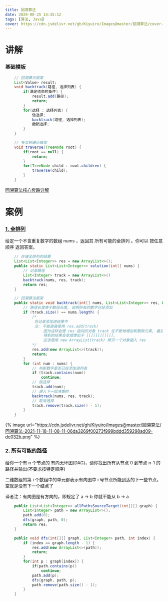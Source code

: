 ```yaml
---
title: 回溯算法
date: 2020-08-25 14:35:12
tags: [算法, Java]
cover: https://cdn.jsdelivr.net/gh/Kiyuiro/Images@master/回溯算法/cover-2021-11-18-11-08-11-eabcde123d6a8c5d7d560baab0d2ab4f-2c0de6.png
---
```

# 讲解

### 基础模板
``` java
    // 回溯算法框架
    List<Value> result;
    void backtrack(路径, 选择列表) {
        if(满足结束的条件) {
            result.add(路径);
            return;
        }
        for(选择 : 选择列表) {
            做选择;
            backtrack(路径, 选择列表);
            撤销选择;
        }
    }

    // 多叉树遍历框架
    void traverse(TreeNode root) {
        if(root == null) {
            return;
        }
        for(TreeNode child : root.children) {
            traverse(child);
        }
    }
```
[回溯算法核心套路详解](https://www.bilibili.com/video/BV1P5411N7Xc?from=search&seid=3497534487321855371)

# 案例

### [1. 全排列](https://leetcode-cn.com/problems/permutations/)
给定一个不含重复数字的数组 nums ，返回其 所有可能的全排列 。你可以 按任意顺序 返回答案。
``` java
    // 存储全排列的结果
    List<List<Integer>> res = new ArrayList<>();
    public static List<List<Integer>> solution(int[] nums) {
        // 记录路径
        List<Integer> track = new ArrayList<>()
        backtrack(nums, res, track);
        return res;
    }

    // 回溯算法框架
    public static void backtrack(int[] nums, List<List<Integer>> res, List<Integer> track) {
        // 路径长度等于数组长度, 说明所有的数字已经添加
        if (track.size() == nums.length) {
            /* 
             将记录添加进结果中
             注: 不能直接使用 res.add(track)
                 因为这样会使 res 指向的对象 track 在不断地增加和删除元素, 最后会变成空
                 得到的结果会变成类似于 [[][][][][]],
                 应该使用 new ArrayList(track) 拷贝一个对象插入 res
            */
            res.add(new ArrayList<>(track));
            return;
        }
        for (int num : nums) {
            // 判断数字是否已经添加进列表
            if (track.contains(num))
                continue;
            // 做选择
            track.add(num);
            // 进入下一层决策树
            backtrack(nums, res, track);
            // 取消选择
            track.remove(track.size() - 1);
        }
    }
```

{%  image
url="https://cdn.jsdelivr.net/gh/Kiyuiro/Images@master/回溯算法/回溯算法-2021-11-18-11-08-11-06da3269f00273f999bddd359298ad09-de032b.png"
%}

### [2. 所有可能的路径](https://leetcode-cn.com/problems/all-paths-from-source-to-target/)
给你一个有 n 个节点的 有向无环图(DAG)，请你找出所有从节点 0 到节点 n-1 的路径并输出(不要求按特定顺序)

二维数组的第 i 个数组中的单元都表示有向图中 i 号节点所能到达的下一些节点，空就是没有下一个结点了

译者注：有向图是有方向的，即规定了 a → b 你就不能从 b → a
``` java
    public List<List<Integer>> allPathsSourceTarget(int[][] graph) {
        List<Integer> path = new ArrayList<>();
        path.add(0);
        dfs(graph, path, 0);
        return res;
    }

    public void dfs(int[][] graph, List<Integer> path, int index) {
        if (index == graph.length - 1) {
            res.add(new ArrayList<>(path));
            return;
        }
        for(int p : graph[index]) {
            if(path.contains(p))
                continue;
            path.add(p);
            dfs(graph, path, p);
            path.remove(path.size() - 1);
        }
    }
```